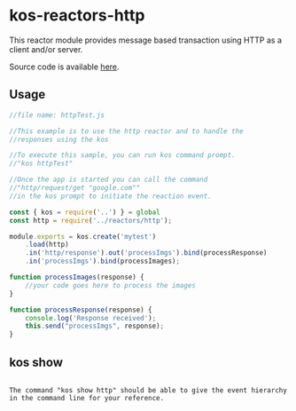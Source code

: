# kos-reactors-http

This reactor module provides message based transaction using HTTP as a
client and/or server.

Source code is available [here](./http.js).

## Usage

```js
//file name: httpTest.js

//This example is to use the http reactor and to handle the
//responses using the kos

//To execute this sample, you can run kos command prompt.
//"kos httpTest"

//Once the app is started you can call the command 
//"http/request/get "google.com""
//in the kos prompt to initiate the reaction event.

const { kos = require('..') } = global
const http = require('../reactors/http');

module.exports = kos.create('mytest')
	.load(http)
	.in('http/response').out('processImgs').bind(processResponse)
	.in('processImgs').bind(processImages);

function processImages(response) {	
	//your code goes here to process the images
}

function processResponse(response) {
	console.log('Response received');
	this.send("processImgs", response);
}

```

## kos show

```

The command "kos show http" should be able to give the event hierarchy in the command line for your reference.

```
